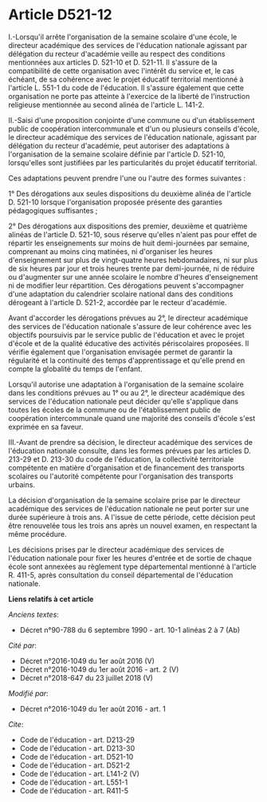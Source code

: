 # Article D521-12

I.-Lorsqu'il arrête l'organisation de la semaine scolaire d'une école, le directeur académique des services de l'éducation
nationale agissant par délégation du recteur d'académie veille au respect des conditions mentionnées aux articles D. 521-10
et D. 521-11. Il s'assure de la compatibilité de cette organisation avec l'intérêt du service et, le cas échéant, de sa
cohérence avec le projet éducatif territorial mentionné à l'article L. 551-1 du code de l'éducation. Il s'assure également
que cette organisation ne porte pas atteinte à l'exercice de la liberté de l'instruction religieuse mentionnée au second
alinéa de l'article L. 141-2. 

II.-Saisi d'une proposition conjointe d'une commune ou d'un établissement public de coopération intercommunale et d'un ou
plusieurs conseils d'école, le directeur académique des services de l'éducation nationale, agissant par délégation du recteur
d'académie, peut autoriser des adaptations à l'organisation de la semaine scolaire définie par l'article D. 521-10,
lorsqu'elles sont justifiées par les particularités du projet éducatif territorial. 

Ces adaptations peuvent prendre l'une ou l'autre des formes suivantes : 

1° Des dérogations aux seules dispositions du deuxième alinéa de l'article D. 521-10 lorsque l'organisation proposée présente
des garanties pédagogiques suffisantes ; 

2° Des dérogations aux dispositions des premier, deuxième et quatrième alinéas de l'article D. 521-10, sous réserve qu'elles
n'aient pas pour effet de répartir les enseignements sur moins de huit demi-journées par semaine, comprenant au moins cinq
matinées, ni d'organiser les heures d'enseignement sur plus de vingt-quatre heures hebdomadaires, ni sur plus de six heures
par jour et trois heures trente par demi-journée, ni de réduire ou d'augmenter sur une année scolaire le nombre d'heures
d'enseignement ni de modifier leur répartition. Ces dérogations peuvent s'accompagner d'une adaptation du calendrier scolaire
national dans des conditions dérogeant à l'article D. 521-2, accordée par le recteur d'académie. 

Avant d'accorder les dérogations prévues au 2°, le directeur académique des services de l'éducation nationale s'assure de
leur cohérence avec les objectifs poursuivis par le service public de l'éducation et avec le projet d'école et de la qualité
éducative des activités périscolaires proposées. Il vérifie également que l'organisation envisagée permet de garantir la
régularité et la continuité des temps d'apprentissage et qu'elle prend en compte la globalité du temps de l'enfant. 

Lorsqu'il autorise une adaptation à l'organisation de la semaine scolaire dans les conditions prévues au 1° ou au 2°, le
directeur académique des services de l'éducation nationale peut décider qu'elle s'applique dans toutes les écoles de la
commune ou de l'établissement public de coopération intercommunale quand une majorité des conseils d'école s'est exprimée en
sa faveur. 

III.-Avant de prendre sa décision, le directeur académique des services de l'éducation nationale consulte, dans les formes
prévues par les articles D. 213-29 et D. 213-30 du code de l'éducation, la collectivité territoriale compétente en matière
d'organisation et de financement des transports scolaires ou l'autorité compétente pour l'organisation des transports
urbains. 

La décision d'organisation de la semaine scolaire prise par le directeur académique des services de l'éducation nationale ne
peut porter sur une durée supérieure à trois ans. A l'issue de cette période, cette décision peut être renouvelée tous les
trois ans après un nouvel examen, en respectant la même procédure. 

Les décisions prises par le directeur académique des services de l'éducation nationale pour fixer les heures d'entrée et de
sortie de chaque école sont annexées au règlement type départemental mentionné à l'article R. 411-5, après consultation du
conseil départemental de l'éducation nationale.

**Liens relatifs à cet article**

_Anciens textes_:

  - Décret n°90-788 du 6 septembre 1990 - art. 10-1 alinéas 2 à 7 (Ab)

_Cité par_:

  - Décret n°2016-1049 du 1er août 2016 (V)
  - Décret n°2016-1049 du 1er août 2016 - art. 2 (V)
  - Décret n°2018-647 du 23 juillet 2018 (V)

_Modifié par_:

  - Décret n°2016-1049 du 1er août 2016 - art. 1

_Cite_:

  - Code de l'éducation - art. D213-29
  - Code de l'éducation - art. D213-30
  - Code de l'éducation - art. D521-10
  - Code de l'éducation - art. D521-2
  - Code de l'éducation - art. L141-2 (V)
  - Code de l'éducation - art. L551-1
  - Code de l'éducation - art. R411-5
